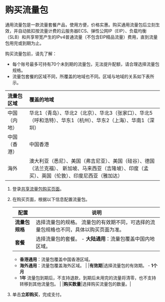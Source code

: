 # 购买流量包

通用流量包是一款流量套餐产品，使用方便，价格实惠。购买通用流量包后立刻生效，并自动抵扣按流量计费的云服务器ECS、弹性公网IP（EIP）、负载均衡（SLB）和共享带宽产生的IPv4普通流量（不包含EIP精品流量）费用，直到流量包用完或到期为止。

购买流量包前，请先了解：

-   每个账号最多可持有70个未到期的流量包，无法提升配额，请合理选择流量包规格。
-   流量包套餐的区域不同，所覆盖的地域也不同。区域与地域的关系如下表所示。

|流量包区域|覆盖的地域|
|:----|:----|
|中国（内地）|华北1（青岛）、华北2（北京）、华北3（张家口）、华北5（呼和浩特）、华东1（杭州）、华东2（上海）、华南1（深圳）|
|中国（香港）|中国香港|
|海外|澳大利亚（悉尼）、美国（弗吉尼亚）、美国（硅谷）、德国（法兰克福）、 新加坡、马来西亚（吉隆坡）、印度（孟买）、英国（伦敦）、印度尼西亚（雅加达）|

1.  登录[共享流量包购买页面](https://common-buy-intl.aliyun.com/?spm=a3c0i.63574.1167971.3.51cb4705k4PHIy&commodityCode=flowbag_intl&accounttraceid=87c33f86-1d75-451d-a5f8-0b67c0e0135e#/buy)。

2.  在购买页面，根据以下信息配置流量包。

    |配置|说明|
    |--|--|
    |**流量包规格**|选择流量包的规格。 流量包的有效期不同，可选择的流量包规格也不同，具体以购买页面为准。 |
    |**套餐**|选择流量包的套餐。     -   **大陆通用**：流量包覆盖中国内地区域。
    -   **香港通用**：流量包覆盖中国香港区域。
    -   **海外通用**：流量包覆盖海外区域。 |
    |**有效期**|选择流量包的有效期。     -   **1个月**
    -   **1年**
 流量包到期后，不支持退款，到期后未用完的流量将清零，也不支持转移到其他流量包。 |
    |**购买数量**|选择购买流量包的数量。|

3.  单击**立即购买**，完成支付。


